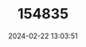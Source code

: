 ---
title: "154835"
category: "Cabillus macrophthalmus"
draft: false
date: 2024-02-22 13:03:51
languages:
  English: ["Big-eye Cabillus"]
---